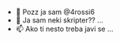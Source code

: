 - 👋 Pozz ja sam @4rossi6
- 👀 Ja sam neki skripter?? ...
- 📫 Ako ti nesto treba javi se ...

<!---
4rossi6/4rossi6 is a ✨ special ✨ repository because its `README.md` (this file) appears on your GitHub profile.
You can click the Preview link to take a look at your changes.
--->
